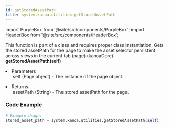 ```yaml
---
id: getStoredAssetPath
title: system.kanoa.utilities.getStoredAssetPath
---
```


import PurpleBox from '@site/src/components/PurpleBox';
import HeaderBox from '@site/src/components/HeaderBox';

<PurpleBox>This function is part of a class and requires proper class instantiation.</PurpleBox>
<HeaderBox header="Description">Gets the stored assetPath for the page to make the asset selector persistent across views in the current tab (page) (kanoaCore).</HeaderBox>
<HeaderBox header="Syntax">
    <b>getStoredAssetPath(self)</b>
    <li>Parameters <br />
        <ul>self (Page object) - The instance of the page object.</ul>
    </li>
    <li>Returns <br />
        <ul>assetPath (String) - The stored assetPath for the page.</ul>
    </li>
</HeaderBox>

### Code Example

```python
# Example Usage:
stored_asset_path = system.kanoa.utilities.getStoredAssetPath(self)

